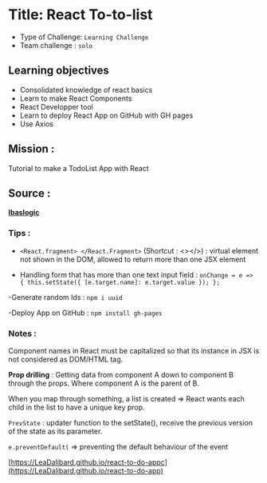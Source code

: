 # Title: React To-to-list
- Type of Challenge: `Learning Challenge`
- Team challenge : `solo`

## Learning objectives
- Consolidated knowledge of react basics
- Learn to make React Components
- React Developper tool
- Learn to deploy React App on GitHub with GH pages
- Use Axios

## Mission : 
Tutorial to make a TodoList App with React

## Source : 
**[Ibaslogic](https://ibaslogic.com/react-tutorial-for-beginners/)**

### Tips :

- `<React.fragment> </React.Fragment>`  (Shortcut : <></>) : virtual element not shown in the DOM, allowed to return more than one JSX element

- Handling form that has more than one text input field :
`onChange = e => {
  this.setState({
    [e.target.name]: e.target.value
  });
};`

-Generate random Ids : `npm i uuid`

-Deploy App on GitHub : `npm install gh-pages`
### Notes :

Component names in React must be capitalized so that its instance in JSX is not considered as DOM/HTML tag.

**Prop drilling** : Getting data from component A down to component B through the props. Where component A is the parent of B.

When you map through something, a list is created => React wants each child in the list to have a unique key prop.

`PrevState` : updater function to the setState(), receive the previous version of the state as its parameter.

`e.preventDefault(` => preventing the default behaviour of the event


[https://LeaDalibard.github.io/react-to-do-appc](https://LeaDalibard.github.io/react-to-do-app)
